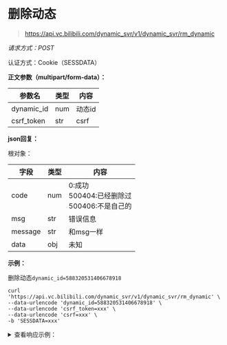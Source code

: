 # 删除动态

> https://api.vc.bilibili.com/dynamic_svr/v1/dynamic_svr/rm_dynamic

*请求方式：POST*

认证方式：Cookie（SESSDATA）

**正文参数（multipart/form-data）：**

| 参数名   | 类型 | 内容 |
| --- | --- | --- |
| dynamic_id | num | 动态id |
| csrf_token | str | csrf |

**json回复：**

根对象：

| 字段 | 类型 | 内容 |
| --- | --- | --- |
| code | num | 0:成功<br />500404:已经删除过<br />500406:不是自己的 |
| msg | str | 错误信息 |
| message | str | 和msg一样 |
| data | obj | 未知 |

**示例：**

删除动态`dynamic_id=588320531406678918`

```shell
curl 'https://api.vc.bilibili.com/dynamic_svr/v1/dynamic_svr/rm_dynamic' \
--data-urlencode 'dynamic_id=588320531406678918' \
--data-urlencode 'csrf_token=xxx' \
--data-urlencode 'csrf=xxx' \
-b 'SESSDATA=xxx'
```

<details>
<summary>查看响应示例：</summary>

```json
{
    "code": 0,
    "msg": "",
    "message": "",
    "data": {
        "_gt_": 0
    }
}
```

</details>

